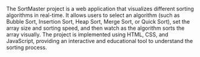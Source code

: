 The SortMaster project is a web application that visualizes different sorting algorithms in real-time. It allows users to select an algorithm (such as Bubble Sort, Insertion Sort, Heap Sort, Merge Sort, or Quick Sort), set the array size and sorting speed, and then watch as the algorithm sorts the array visually. The project is implemented using HTML, CSS, and JavaScript, providing an interactive and educational tool to understand the sorting process.

